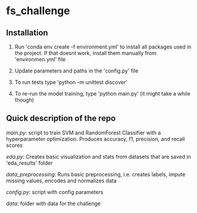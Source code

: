 # fs_challenge
## Installation
1) Run 'conda env create -f environment.yml' to install all packages used in the project. If that doesnt work, install them manually from 'environmen.yml' file

2) Update parameters and paths in the 'config.py' file 

3) To run tests type 'python -m unittest discover'

4) To re-run the model training, type 'python main.py' (it might take a while though)

## Quick description of the repo
*main.py*: script to train SVM and RandomForest Classifier with a hyperparameter optimization. Produces accuracy, f1, precision, and recall scores

*eda.py*: Creates basic visualization and stats from datasets that are saved in 'eda_results' folder

*data_preprocessing*: Runs basic preprocessing, i.e. creates labels, impute missing values, encodes and normalizes data

*config.py*: script with config parameters

*data*: folder with data for the challenge
